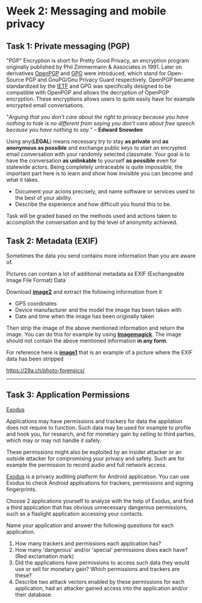 # **Week 2: Messaging and mobile privacy**

## **Task 1:** Private messaging (PGP)

"PGP" Encryption is short for Pretty Good Privacy, an encryption program originally published by Phil Zimmermann & Associates in 1991. Later on derivatives [OpenPGP](https://www.openpgp.org/) and [GPG](https://gnupg.org/) were introduced, which stand for Open-Source PGP and GnuPG/Gnu Privacy Guard respectively. OpenPGP became standardized by the [IETF](https://www.ietf.org/) and GPG was specifically designed to be compatible with OpenPGP and allows the decryption of OpenPGP encryption. These encryptions allows users to quite easily have for example encrypted email conversations.

"*Arguing that you don't care about the right to privacy because you have nothing to hide is no different from saying you don't care about free speech because you have nothing to say.*" – **Edward Snowden**

Using any(**LEGAL**) means necessary try to stay **as private** and **as anonymous as possible** and exchange public keys to start an encrypted email conversation with your randomly selected classmate. Your goal is to have the conversation **as unlinkable** to yourself **as possible** even for statewide actors. Being completely untraceable is quite impossible, the important part here is to learn and show how invisible you can become and what it takes.

* Document your acions precisely, and name software or services used to the best of your ability. 
* Describe the experience and how difficult you found this to be.

Task will be graded based on the methods used and actions taken to accomplish the conversation and by the level of anonymity achieved.

## **Task 2:** Metadata (EXIF)

Sometimes the data you send contains more information than you are aware of.

Pictures can contain a lot of additional metadata as EXIF (Exchangeable Image File Format) Data

Download **[image2](images/image2.jpg?raw=true)** and extract the following information from it
- GPS coordinates
- Device manufacturer and the model the image has been taken with
- Date and time when the image has been originally taken

Then strip the image of the above mentioned information and return the image. You can do this for example by using **[Imagemagick](https://imagemagick.org/index.php)**. The image should not contain the above mentioned information **in any form**.

For reference here is **[image1](images/image1.jpg?raw=true)** that is an example of a picture where the EXIF data has been stripped

https://29a.ch/photo-forensics/

---

## **Task 3:** Application Permissions

[Exodus](https://reports.exodus-privacy.eu.org/en/)

Applications may have permissions and trackers for data the appliation does not require to function. Such data may be used for example to profile and hook you, for research, and for monetary gain by selling to third parties, which may or may not handle it safely. 

These permissions might also be exploited by an insider attacker or an outside attacker for compromising your privacy and safety. Such are for example the permission to record audio and full network access.

[Exodus](https://reports.exodus-privacy.eu.org/en/) is a privacy auditing platform for Android application. You can use Exodus to check Android applications for trackers, permissions and signing fingerprints. 

Choose 2 applications yourself to analyze with the help of Exodus, and find a third application that has obvious unnecessary dangerous permissions, such as a flaslight application accessing your contacts. 

Name your application and answer the following questions for each application.

1. How many trackers and permissions each application has?
2. How many 'dangerous' and/or 'special' permissions does each have? (Red exclamation mark)
3. Did the applications have permissions to access such data they would use or sell for monetary gain? Which permissions and trackers are these?
4. Describe two atttack vectors enabled by these permissions for each application, had an attacker gained access into the application and/or their database.
